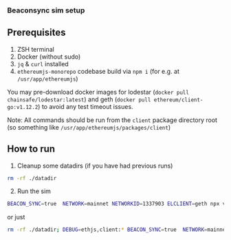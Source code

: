 ### Beaconsync sim setup

## Prerequisites

1. ZSH terminal
2. Docker (without sudo)
3. `jq` & `curl` installed
4. `ethereumjs-monorepo` codebase build via `npm i` (for e.g. at `/usr/app/ethereumjs`)

You may pre-download docker images for lodestar (`docker pull chainsafe/lodestar:latest`) and geth (`docker pull ethereum/client-go:v1.12.2`) to avoid any test timeout issues.

Note: All commands should be run from the `client` package directory root (so something like `/usr/app/ethereumjs/packages/client`)

## How to run

1. Cleanup some datadirs (if you have had previous runs)

```bash
rm -rf ./datadir
```

2. Run the sim

```bash
BEACON_SYNC=true  NETWORK=mainnet NETWORKID=1337903 ELCLIENT=geth npx vitest run test/sim/beaconsync.spec.ts
```

or just
```bash
rm -rf ./datadir; DEBUG=ethjs,client:* BEACON_SYNC=true  NETWORK=mainnet NETWORKID=1337903 ELCLIENT=geth npx vitest run test/sim/beaconsync.spec.ts
```
